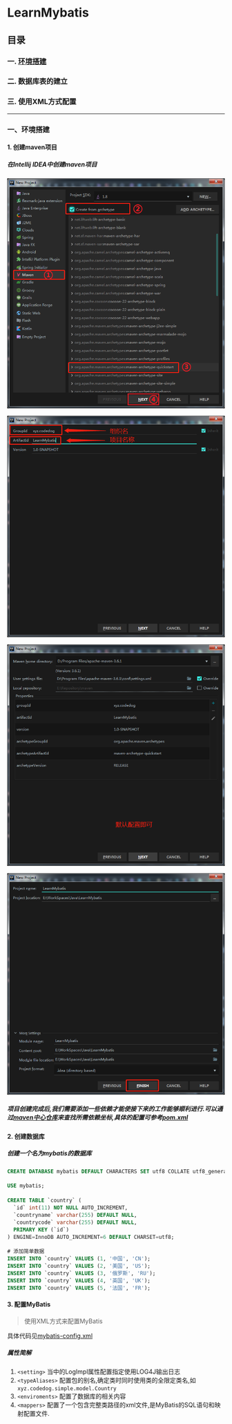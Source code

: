 # LearnMybatis #

## 目录

### 一. [环境搭建](#一、环境搭建) ####
### 二. 数据库表的建立 ###
### 三. 使用XML方式配置 ###

---

### 一、环境搭建 ###
#### 1. 创建maven项目 ####
##### 在Intellij IDEA中创建maven项目
![maven](https://github.com/admin-zhang/LearnMybatis/raw/master/images/01.png)

![maven](https://github.com/admin-zhang/LearnMybatis/raw/master/images/02.png)

![maven](https://github.com/admin-zhang/LearnMybatis/raw/master/images/03.png)

![maven](https://github.com/admin-zhang/LearnMybatis/raw/master/images/04.png)
##### 项目创建完成后,我们需要添加一些依赖才能使接下来的工作能够顺利进行.可以通过[maven中心仓库](https://mvnrepository.com/)来查找所需依赖坐标,具体的配置可参考[pom.xml](pom.xml) ####

#### 2. 创建数据库 ####
##### 创建一个名为mybatis的数据库
```SQL
CREATE DATABASE mybatis DEFAULT CHARACTERS SET utf8 COLLATE utf8_general_ci;

USE mybatis;

CREATE TABLE `country` (
  `id` int(11) NOT NULL AUTO_INCREMENT,
  `countryname` varchar(255) DEFAULT NULL,
  `countrycode` varchar(255) DEFAULT NULL,
  PRIMARY KEY (`id`)
) ENGINE=InnoDB AUTO_INCREMENT=6 DEFAULT CHARSET=utf8;

# 添加简单数据
INSERT INTO `country` VALUES (1, '中国', 'CN');
INSERT INTO `country` VALUES (2, '美国', 'US');
INSERT INTO `country` VALUES (3, '俄罗斯', 'RU');
INSERT INTO `country` VALUES (4, '英国', 'UK');
INSERT INTO `country` VALUES (5, '法国', 'FR');
```

#### 3. 配置MyBatis ####
> 使用XML方式来配置MyBatis

具体代码见[mybatis-config.xml](src/main/resources/mybatis-config.xml)

##### 属性简解 #####
1. `<setting>` 当中的LogImpl属性配置指定使用LOG4J输出日志
2. `<typeAliases>` 配置包的别名,确定类时同时使用类的全限定类名,如`xyz.codedog.simple.model.Country`
3. `<enviroments>` 配置了数据库的相关内容
4. `<mappers>` 配置了一个包含完整类路径的xml文件,是MyBatis的SQL语句和映射配置文件.